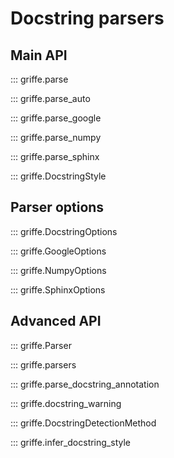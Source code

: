 # Docstring parsers

## **Main API**

::: griffe.parse

::: griffe.parse_auto

::: griffe.parse_google

::: griffe.parse_numpy

::: griffe.parse_sphinx

::: griffe.DocstringStyle

## **Parser options**

::: griffe.DocstringOptions

::: griffe.GoogleOptions

::: griffe.NumpyOptions

::: griffe.SphinxOptions

## **Advanced API**

::: griffe.Parser

::: griffe.parsers

::: griffe.parse_docstring_annotation

::: griffe.docstring_warning

::: griffe.DocstringDetectionMethod

::: griffe.infer_docstring_style

